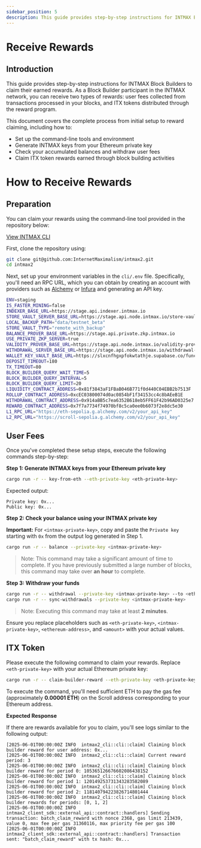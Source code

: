 ```yaml
---
sidebar_position: 5
description: This guide provides step-by-step instructions for INTMAX Block Builders to claim their earned rewards. As a Block Builder participant in the INTMAX network, you can receive two types of rewards user fees collected from transactions processed in your blocks, and ITX tokens distributed through the reward program.
---
```


# Receive Rewards

## Introduction

This guide provides step-by-step instructions for INTMAX Block Builders to claim their earned rewards. As a Block Builder participant in the INTMAX network, you can receive two types of rewards: user fees collected from transactions processed in your blocks, and ITX tokens distributed through the reward program.

This document covers the complete process from initial setup to reward claiming, including how to:

- Set up the command-line tools and environment
- Generate INTMAX keys from your Ethereum private key
- Check your accumulated balances and withdraw user fees
- Claim ITX token rewards earned through block building activities

# How to Receive Rewards

## Preparation

You can claim your rewards using the command-line tool provided in the repository below:

[View INTMAX CLI](../intmax-cli.md)

First, clone the repository using:

```bash
git clone git@github.com:InternetMaximalism/intmax2.git
cd intmax2
```

Next, set up your environment variables in the `cli/.env` file. Specifically, you'll need an RPC URL, which you can obtain by creating an account with providers such as [Alchemy](https://www.alchemy.com/) or [Infura](https://www.infura.io/) and generating an API key.

```bash
ENV=staging
IS_FASTER_MINING=false
INDEXER_BASE_URL=https://stage.api.indexer.intmax.io
STORE_VAULT_SERVER_BASE_URL=https://stage.api.node.intmax.io/store-vault-server
LOCAL_BACKUP_PATH="data/testnet_beta"
STORE_VAULT_TYPE="remote_with_backup"
BALANCE_PROVER_BASE_URL=https://stage.api.private.zkp.intmax.io
USE_PRIVATE_ZKP_SERVER=true
VALIDITY_PROVER_BASE_URL=https://stage.api.node.intmax.io/validity-prover
WITHDRAWAL_SERVER_BASE_URL=https://stage.api.node.intmax.io/withdrawal-server
WALLET_KEY_VAULT_BASE_URL=https://slxcnfhgxpfokwtathje.supabase.co/functions/v1/keyvault
DEPOSIT_TIMEOUT=180
TX_TIMEOUT=80
BLOCK_BUILDER_QUERY_WAIT_TIME=5
BLOCK_BUILDER_QUERY_INTERVAL=5
BLOCK_BUILDER_QUERY_LIMIT=20
LIQUIDITY_CONTRACT_ADDRESS=0x81f3843aF1FBaB046B771f0d440C04EBB2b7513F
ROLLUP_CONTRACT_ADDRESS=0xcEC03800074d0ac0854bF1f34153cc4c8bAEeB1E
WITHDRAWAL_CONTRACT_ADDRESS=0x914aBB5c7ea6352B618eb5FF61F42b96AD0325e7
REWARD_CONTRACT_ADDRESS=0x7f7a7734f74970bf8c5ca0ee0b6073f2e8dc5e30
L1_RPC_URL="https://eth-sepolia.g.alchemy.com/v2/your_api_key"
L2_RPC_URL="https://scroll-sepolia.g.alchemy.com/v2/your_api_key"
```

## User Fees

Once you've completed these setup steps, execute the following commands step-by-step:

**Step 1: Generate INTMAX keys from your Ethereum private key**

```bash
cargo run -r -- key-from-eth --eth-private-key <eth-private-key>
```

Expected output:

```
Private key: 0x...
Public key: 0x...
```

**Step 2: Check your balance using your INTMAX private key**

**Important:** For `<intmax-private-key>`, copy and paste the `Private key` starting with `0x` from the output log generated in Step 1.

```bash
cargo run -r -- balance --private-key <intmax-private-key>
```

> Note: This command may take a significant amount of time to complete. If you have previously submitted a large number of blocks, this command may take over **an hour** to complete.

**Step 3: Withdraw your funds**

```bash
cargo run -r -- withdrawal --private-key <intmax-private-key> --to <ethereum-address> --amount <amount> --token-index 0
cargo run -r -- sync-withdrawals --private-key <intmax-private-key>
```

> Note: Executing this command may take at least **2 minutes**.

Ensure you replace placeholders such as `<eth-private-key>`, `<intmax-private-key>`, `<ethereum-address>`, and `<amount>` with your actual values.

## ITX Token

Please execute the following command to claim your rewards. Replace `<eth-private-key>` with your actual Ethereum private key:

```bash
cargo run -r -- claim-builder-reward --eth-private-key <eth-private-key>
```

To execute the command, you'll need sufficient ETH to pay the gas fee (approximately **0.00001 ETH**) on the Scroll address corresponding to your Ethereum address.

**Expected Response**

If there are rewards available for you to claim, you'll see logs similar to the following output:

```
[2025-06-01T00:00:00Z INFO  intmax2_cli::cli::claim] Claiming block builder reward for user address: 0x...
[2025-06-01T00:00:00Z INFO  intmax2_cli::cli::claim] Current reward period: 3
[2025-06-01T00:00:00Z INFO  intmax2_cli::cli::claim] Claiming block builder reward for period 0: 105365126676602086438152
[2025-06-01T00:00:00Z INFO  intmax2_cli::cli::claim] Claiming block builder reward for period 1: 120149253731343283582089
[2025-06-01T00:00:00Z INFO  intmax2_cli::cli::claim] Claiming block builder reward for period 2: 118140794223826714801444
[2025-06-01T00:00:00Z INFO  intmax2_cli::cli::claim] Claiming block builder rewards for periods: [0, 1, 2]
[2025-06-01T00:00:00Z INFO  intmax2_client_sdk::external_api::contract::handlers] Sending transaction: batch_claim_reward with nonce 2368, gas limit 213439, value 0, max fee per gas 31360116, max priority fee per gas 100
[2025-06-01T00:00:00Z INFO  intmax2_client_sdk::external_api::contract::handlers] Transaction sent: "batch_claim_reward" with tx hash: 0x...
```
